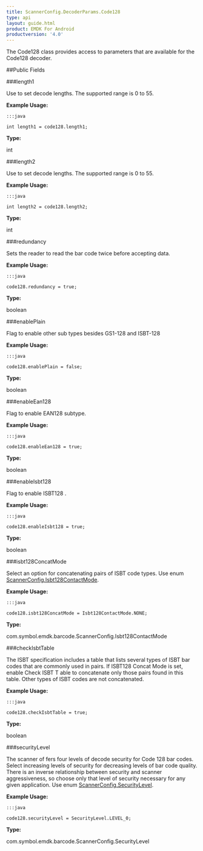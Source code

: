 ```yaml
---
title: ScannerConfig.DecoderParams.Code128
type: api
layout: guide.html
product: EMDK For Android
productversion: '4.0'
---
```



The Code128 class provides access to parameters that are available
 for the Code128 decoder.

##Public Fields

###length1

Use to set decode lengths. The supported range is 0 to 55.
 
 

**Example Usage:**
	
	:::java
	
	int length1 = code128.length1;
	


**Type:**

int

###length2

Use to set decode lengths. The supported range is 0 to 55.
 
 

**Example Usage:**
	
	:::java
	
	int length2 = code128.length2;
	


**Type:**

int

###redundancy

Sets the reader to read the bar code twice before accepting data.
 
 

**Example Usage:**
	
	:::java
	
	code128.redundancy = true;
	


**Type:**

boolean

###enablePlain

Flag to enable other sub types besides GS1-128 and ISBT-128
 
 

**Example Usage:**
	
	:::java
	
	code128.enablePlain = false;
	


**Type:**

boolean

###enableEan128

Flag to enable EAN128 subtype.
 

**Example Usage:**
	
	:::java
	
	code128.enableEan128 = true;
	


**Type:**

boolean

###enableIsbt128

Flag to enable ISBT128 .
 

**Example Usage:**
	
	:::java
	
	code128.enableIsbt128 = true;
	


**Type:**

boolean

###isbt128ConcatMode

Select an option for concatenating pairs of ISBT code types. Use
 enum [ ScannerConfig.Isbt128ContactMode](../ScannerConfig-Isbt128ContactMode).
 
 

**Example Usage:**
	
	:::java
	
	code128.isbt128ConcatMode = Isbt128ContactMode.NONE;
	


**Type:**

com.symbol.emdk.barcode.ScannerConfig.Isbt128ContactMode

###checkIsbtTable

The ISBT specification includes a table that lists several types
 of ISBT bar codes that are commonly used in pairs. If ISBT128
 Concat Mode is set, enable Check ISBT T able to concatenate only
 those pairs found in this table. Other types of ISBT codes are
 not concatenated.
 
 

**Example Usage:**
	
	:::java
	
	code128.checkIsbtTable = true;
	


**Type:**

boolean

###securityLevel

The scanner of fers four levels of decode security for Code 128
 bar codes. Select increasing levels of security for decreasing
 levels of bar code quality. There is an inverse relationship
 between security and scanner aggressiveness, so choose only that
 level of security necessary for any given application. Use enum
 [ ScannerConfig.SecurityLevel](../ScannerConfig-SecurityLevel).
 
 

**Example Usage:**
	
	:::java
	
	code128.securityLevel = SecurityLevel.LEVEL_0;
	


**Type:**

com.symbol.emdk.barcode.ScannerConfig.SecurityLevel









